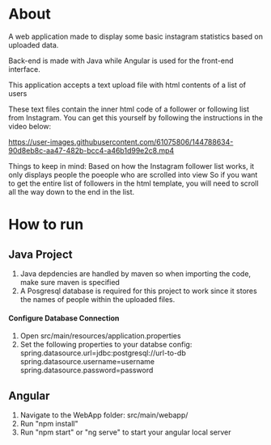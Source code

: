 # About
A web application made to display some basic instagram statistics based on uploaded data.

Back-end is made with Java while Angular is used for the front-end interface.

This application accepts a text upload file with html contents of a list of users

These text files contain the inner html code of a follower or following list from Instagram.
You can get this yourself by following the instructions in the video below:

https://user-images.githubusercontent.com/61075806/144788634-90d8eb8c-aa47-482b-bcc4-a46b1d99e2c8.mp4

Things to keep in mind:
Based on how the Instagram follower list works, it only displays people the poeople who are scrolled into view
So if you want to get the entire list of followers in the html template, you will need to scroll all the way down to the end in the list.

# How to run
## Java Project
1. Java depdencies are handled by maven so when importing the code, make sure maven is specified
2. A Posgresql database is required for this project to work since it stores the names of people within the uploaded files.

#### Configure Database Connection
1. Open src/main/resources/application.properties
2. Set the following properties to your databse config:
spring.datasource.url=jdbc:postgresql://url-to-db
spring.datasource.username=username
spring.datasource.password=password

## Angular
1. Navigate to the WebApp folder: src/main/webapp/
2. Run "npm install"
3. Run "npm start" or "ng serve" to start your angular local server
